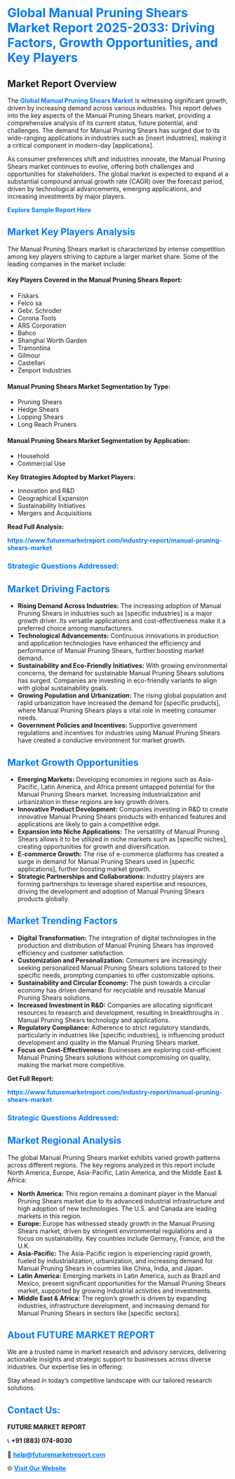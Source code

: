 <h1 style="color: #007BFF;">Global Manual Pruning Shears Market Report 2025-2033: Driving Factors, Growth Opportunities, and Key Players</h1>

<section id="overview">
<h2>Market Report Overview</h2>
<p>The <a href="https://www.futuremarketreport.com/industry-report/manual-pruning-shears-market" style="color: #007BFF; text-decoration: none;"><strong>Global Manual Pruning Shears Market</strong></a> is witnessing significant growth, driven by increasing demand across various industries. This report delves into the key aspects of the Manual Pruning Shears market, providing a comprehensive analysis of its current status, future potential, and challenges. The demand for Manual Pruning Shears has surged due to its wide-ranging applications in industries such as [insert industries], making it a critical component in modern-day [applications].</p>
<p>As consumer preferences shift and industries innovate, the Manual Pruning Shears market continues to evolve, offering both challenges and opportunities for stakeholders. The global market is expected to expand at a substantial compound annual growth rate (CAGR) over the forecast period, driven by technological advancements, emerging applications, and increasing investments by major players.</p>
</section>

<section id="overview">
<p><a href="https://www.futuremarketreport.com/request-sample/reportId=27970" style="color: #007BFF; text-decoration: none;"><strong>Explore Sample Report Here</strong></a></p>
</section>

<section id="key-players">
<h2 style="color: #007BFF;">Market Key Players Analysis</h2>
<p>The Manual Pruning Shears market is characterized by intense competition among key players striving to capture a larger market share. Some of the leading companies in the market include:</p>
<h4>Key Players Covered in the Manual Pruning Shears Report:</h4>
<ul><li>Fiskars</li><li>Felco sa</li><li>Gebr. Schroder</li><li>Corona Tools</li><li>ARS Corporation</li><li>Bahco</li><li>Shanghai Worth Garden</li><li>Tramontina</li><li>Gilmour</li><li>Castellari</li><li>Zenport Industries</li></ul>
<h4>Manual Pruning Shears Market Segmentation by Type:</h4>
<ul><li>Pruning Shears</li><li>Hedge Shears</li><li>Lopping Shears</li><li>Long Reach Pruners</li></ul>

<h4>Manual Pruning Shears Market Segmentation by Application:</h4>
<ul><li>Household</li><li>Commercial Use</li></ul>
<p><strong>Key Strategies Adopted by Market Players:</strong></p>
<ul>
<li>Innovation and R&D</li>
<li>Geographical Expansion</li>
<li>Sustainability Initiatives</li>
<li>Mergers and Acquisitions</li>
</ul>
</section>

<section>
<p><strong>Read Full Analysis: </strong></p><a href="https://www.futuremarketreport.com/industry-report/manual-pruning-shears-market" style="color: #007BFF; text-decoration: none;"><strong>https://www.futuremarketreport.com/industry-report/manual-pruning-shears-market</strong></a>
<h3 style="color: #007BFF;">Strategic Questions Addressed:</h3>
</section>

<section id="driving-factors">
<h2 style="color: #007BFF;">Market Driving Factors</h2>
<ul>
<li><strong>Rising Demand Across Industries:</strong> The increasing adoption of Manual Pruning Shears in industries such as [specific industries] is a major growth driver. Its versatile applications and cost-effectiveness make it a preferred choice among manufacturers.</li>
<li><strong>Technological Advancements:</strong> Continuous innovations in production and application technologies have enhanced the efficiency and performance of Manual Pruning Shears, further boosting market demand.</li>
<li><strong>Sustainability and Eco-Friendly Initiatives:</strong> With growing environmental concerns, the demand for sustainable Manual Pruning Shears solutions has surged. Companies are investing in eco-friendly variants to align with global sustainability goals.</li>
<li><strong>Growing Population and Urbanization:</strong> The rising global population and rapid urbanization have increased the demand for [specific products], where Manual Pruning Shears plays a vital role in meeting consumer needs.</li>
<li><strong>Government Policies and Incentives:</strong> Supportive government regulations and incentives for industries using Manual Pruning Shears have created a conducive environment for market growth.</li>
</ul>
</section>

<section id="growth-opportunities">
<h2 style="color: #007BFF;">Market Growth Opportunities</h2>
<ul>
<li><strong>Emerging Markets:</strong> Developing economies in regions such as Asia-Pacific, Latin America, and Africa present untapped potential for the Manual Pruning Shears market. Increasing industrialization and urbanization in these regions are key growth drivers.</li>
<li><strong>Innovative Product Development:</strong> Companies investing in R&D to create innovative Manual Pruning Shears products with enhanced features and applications are likely to gain a competitive edge.</li>
<li><strong>Expansion into Niche Applications:</strong> The versatility of Manual Pruning Shears allows it to be utilized in niche markets such as [specific niches], creating opportunities for growth and diversification.</li>
<li><strong>E-commerce Growth:</strong> The rise of e-commerce platforms has created a surge in demand for Manual Pruning Shears used in [specific applications], further boosting market growth.</li>
<li><strong>Strategic Partnerships and Collaborations:</strong> Industry players are forming partnerships to leverage shared expertise and resources, driving the development and adoption of Manual Pruning Shears products globally.</li>
</ul>
</section>

<section id="trending-factors">
<h2 style="color: #007BFF;">Market Trending Factors</h2>
<ul>
<li><strong>Digital Transformation:</strong> The integration of digital technologies in the production and distribution of Manual Pruning Shears has improved efficiency and customer satisfaction.</li>
<li><strong>Customization and Personalization:</strong> Consumers are increasingly seeking personalized Manual Pruning Shears solutions tailored to their specific needs, prompting companies to offer customizable options.</li>
<li><strong>Sustainability and Circular Economy:</strong> The push towards a circular economy has driven demand for recyclable and reusable Manual Pruning Shears solutions.</li>
<li><strong>Increased Investment in R&D:</strong> Companies are allocating significant resources to research and development, resulting in breakthroughs in Manual Pruning Shears technology and applications.</li>
<li><strong>Regulatory Compliance:</strong> Adherence to strict regulatory standards, particularly in industries like [specific industries], is influencing product development and quality in the Manual Pruning Shears market.</li>
<li><strong>Focus on Cost-Effectiveness:</strong> Businesses are exploring cost-efficient Manual Pruning Shears solutions without compromising on quality, making the market more competitive.</li>
</ul>
</section>

<section>
<p><strong>Get Full Report: </strong></p><a href="https://www.futuremarketreport.com/industry-report/manual-pruning-shears-market" style="color: #007BFF; text-decoration: none;"><strong>https://www.futuremarketreport.com/industry-report/manual-pruning-shears-market</strong></a>
<h3 style="color: #007BFF;">Strategic Questions Addressed:</h3>
</section>


<section id="regional-analysis">
<h2 style="color: #007BFF;">Market Regional Analysis</h2>
<p>The global Manual Pruning Shears market exhibits varied growth patterns across different regions. The key regions analyzed in this report include North America, Europe, Asia-Pacific, Latin America, and the Middle East & Africa:</p>
<ul>
<li><strong>North America:</strong> This region remains a dominant player in the Manual Pruning Shears market due to its advanced industrial infrastructure and high adoption of new technologies. The U.S. and Canada are leading markets in this region.</li>
<li><strong>Europe:</strong> Europe has witnessed steady growth in the Manual Pruning Shears market, driven by stringent environmental regulations and a focus on sustainability. Key countries include Germany, France, and the U.K.</li>
<li><strong>Asia-Pacific:</strong> The Asia-Pacific region is experiencing rapid growth, fueled by industrialization, urbanization, and increasing demand for Manual Pruning Shears in countries like China, India, and Japan.</li>
<li><strong>Latin America:</strong> Emerging markets in Latin America, such as Brazil and Mexico, present significant opportunities for the Manual Pruning Shears market, supported by growing industrial activities and investments.</li>
<li><strong>Middle East & Africa:</strong> The region’s growth is driven by expanding industries, infrastructure development, and increasing demand for Manual Pruning Shears in sectors like [specific sectors].</li>
</ul>
</section>

<footer>
<h2 style="color: #007BFF;">About FUTURE MARKET REPORT</h2>
<p>We are a trusted name in market research and advisory services, delivering actionable insights and strategic support to businesses across diverse industries. Our expertise lies in offering:</p>

<p>Stay ahead in today’s competitive landscape with our tailored research solutions.</p>

<h2 style="color: #007BFF;">Contact Us:</h2>
<p><strong>FUTURE MARKET REPORT</strong></p>
<p>📞 <strong>+91 (883) 074-8030</strong></p>
<p>📧 <strong><a href="mailto:help@futuremarketreport.com" style="color: #007BFF;">help@futuremarketreport.com</a></strong></p>
<p>🌐 <strong><a href="https://www.futuremarketreport.com/" style="color: #007BFF;">Visit Our Website</a></strong></p>
</footer>